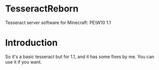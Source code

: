 # TesseractReborn
Tesseract server software for Minecraft: PE\W10 1.1
# Introduction
So it's a basic tesseract but for 1.1, and it has some fixes by me.
You can use it if you want.
